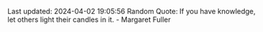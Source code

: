 Last updated: 2024-04-02 19:05:56
Random Quote: If you have knowledge, let others light their candles in it. - Margaret Fuller